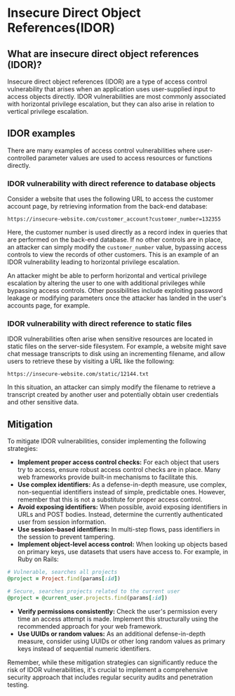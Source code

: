 # **Insecure Direct Object References(IDOR)**

## **What are insecure direct object references (IDOR)?**

Insecure direct object references (IDOR) are a type of access control vulnerability that arises when an application uses user-supplied input to access objects directly. IDOR vulnerabilities are most commonly associated with horizontal privilege escalation, but they can also arise in relation to vertical privilege escalation.

## **IDOR examples**

There are many examples of access control vulnerabilities where user-controlled parameter values are used to access resources or functions directly.

### **IDOR vulnerability with direct reference to database objects**

Consider a website that uses the following URL to access the customer account page, by retrieving information from the back-end database:

```
https://insecure-website.com/customer_account?customer_number=132355
```

Here, the customer number is used directly as a record index in queries that are performed on the back-end database. If no other controls are in place, an attacker can simply modify the `customer_number` value, bypassing access controls to view the records of other customers. This is an example of an IDOR vulnerability leading to horizontal privilege escalation.

An attacker might be able to perform horizontal and vertical privilege escalation by altering the user to one with additional privileges while bypassing access controls. Other possibilities include exploiting password leakage or modifying parameters once the attacker has landed in the user's accounts page, for example.

### **IDOR vulnerability with direct reference to static files**

IDOR vulnerabilities often arise when sensitive resources are located in static files on the server-side filesystem. For example, a website might save chat message transcripts to disk using an incrementing filename, and allow users to retrieve these by visiting a URL like the following:

```
https://insecure-website.com/static/12144.txt
```

In this situation, an attacker can simply modify the filename to retrieve a transcript created by another user and potentially obtain user credentials and other sensitive data.

## **Mitigation**

To mitigate IDOR vulnerabilities, consider implementing the following strategies:

- **Implement proper access control checks:** For each object that users try to access, ensure robust access control checks are in place. Many web frameworks provide built-in mechanisms to facilitate this.
- **Use complex identifiers:** As a defense-in-depth measure, use complex, non-sequential identifiers instead of simple, predictable ones. However, remember that this is not a substitute for proper access control.
- **Avoid exposing identifiers:** When possible, avoid exposing identifiers in URLs and POST bodies. Instead, determine the currently authenticated user from session information.
- **Use session-based identifiers:** In multi-step flows, pass identifiers in the session to prevent tampering.
- **Implement object-level access control:** When looking up objects based on primary keys, use datasets that users have access to. For example, in Ruby on Rails:

```ruby
# Vulnerable, searches all projects
@project = Project.find(params[:id])

# Secure, searches projects related to the current user
@project = @current_user.projects.find(params[:id])
```

- **Verify permissions consistently:** Check the user's permission every time an access attempt is made. Implement this structurally using the recommended approach for your web framework.
- **Use UUIDs or random values:** As an additional defense-in-depth measure, consider using UUIDs or other long random values as primary keys instead of sequential numeric identifiers.

Remember, while these mitigation strategies can significantly reduce the risk of IDOR vulnerabilities, it's crucial to implement a comprehensive security approach that includes regular security audits and penetration testing.
